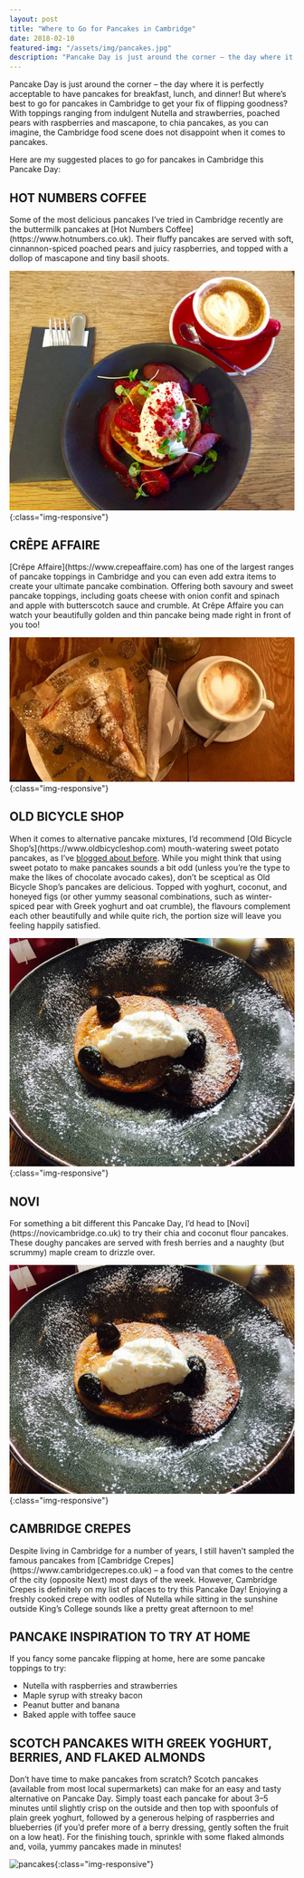 ```yaml
---
layout: post
title: "Where to Go for Pancakes in Cambridge"
date: 2018-02-10
featured-img: "/assets/img/pancakes.jpg"
description: "Pancake Day is just around the corner – the day where it is perfectly acceptable to have pancakes for breakfast, lunch, and dinner!"
---
```


Pancake Day is just around the corner – the day where it is perfectly acceptable to have pancakes for breakfast, lunch, and dinner! But where’s best to go for pancakes in Cambridge to get your fix of flipping goodness? With toppings ranging from indulgent Nutella and strawberries, poached pears with raspberries and mascapone, to chia pancakes, as you can imagine, the Cambridge food scene does not disappoint when it comes to pancakes.

Here are my suggested places to go for pancakes in Cambridge this Pancake Day:

<h2>HOT NUMBERS COFFEE</h2>
Some of the most delicious pancakes I’ve tried in Cambridge recently are the buttermilk pancakes at [Hot Numbers Coffee](https://www.hotnumbers.co.uk). Their fluffy pancakes are served with soft, cinnannon-spiced poached pears and juicy raspberries, and topped with a dollop of mascapone and tiny basil shoots.

![hot-numbers](/assets/img/wheretogo1.jpg){:class="img-responsive"}

<h2>CRÊPE AFFAIRE</h2>
[Crêpe Affaire](https://www.crepeaffaire.com) has one of the largest ranges of pancake toppings in Cambridge and you can even add extra items to create your ultimate pancake combination. Offering both savoury and sweet pancake toppings, including goats cheese with onion confit and spinach and apple with butterscotch sauce and crumble. At Crêpe Affaire you can watch your beautifully golden and thin pancake being made right in front of you too!

![crepe-affaire](/assets/img/wheretogo2.jpg){:class="img-responsive"}

<h2>OLD BICYCLE SHOP</h2>
When it comes to alternative pancake mixtures, I’d recommend [Old Bicycle Shop’s](https://www.oldbicycleshop.com) mouth-watering sweet potato pancakes, as I’ve <a href="/brunch-old-bicycle-shop">blogged about before</a>. While you might think that using sweet potato to make pancakes sounds a bit odd (unless you’re the type to make the likes of chocolate avocado cakes), don’t be sceptical as Old Bicycle Shop’s pancakes are delicious. Topped with yoghurt, coconut, and honeyed figs (or other yummy seasonal combinations, such as winter-spiced pear with Greek yoghurt and oat crumble), the flavours complement each other beautifully and while quite rich, the portion size will leave you feeling happily satisfied.

![old-bicycle-shop](/assets/img/wheretogo3.jpg){:class="img-responsive"}

<h2>NOVI</h2>
For something a bit different this Pancake Day, I’d head to [Novi](https://novicambridge.co.uk) to try their chia and coconut flour pancakes. These doughy pancakes are served with fresh berries and a naughty (but scrummy) maple cream to drizzle over.

![novi](/assets/img/wheretogo3.jpg){:class="img-responsive"}

<h2>CAMBRIDGE CREPES</h2>
Despite living in Cambridge for a number of years, I still haven’t sampled the famous pancakes from [Cambridge Crepes](https://www.cambridgecrepes.co.uk) – a food van that comes to the centre of the city (opposite Next) most days of the week. However, Cambridge Crepes is definitely on my list of places to try this Pancake Day! Enjoying a freshly cooked crepe with oodles of Nutella while sitting in the sunshine outside King’s College sounds like a pretty great afternoon to me!

<h2>PANCAKE INSPIRATION TO TRY AT HOME</h2>
If you fancy some pancake flipping at home, here are some pancake toppings to try:

<ul class="posts">
<li>Nutella with raspberries and strawberries</li>
<li>Maple syrup with streaky bacon </li>
<li>Peanut butter and banana</li>
<li>Baked apple with toffee sauce </li>
</ul>

<h2>SCOTCH PANCAKES WITH GREEK YOGHURT, BERRIES, AND FLAKED ALMONDS</h2>
Don’t have time to make pancakes from scratch? Scotch pancakes (available from most local supermarkets) can make for an easy and tasty alternative on Pancake Day. Simply toast each pancake for about 3–5 minutes until slightly crisp on the outside and then top with spoonfuls of plain greek yoghurt, followed by a generous helping of raspberries and blueberries (if you’d prefer more of a berry dressing, gently soften the fruit on a low heat). For the finishing touch, sprinkle with some flaked almonds and, voila, yummy pancakes made in minutes!

![pancakes](/assets/img/pancakes.jpg){:class="img-responsive"}
